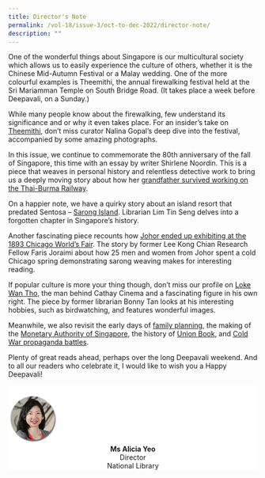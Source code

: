 ```yaml
---
title: Director's Note
permalink: /vol-18/issue-3/oct-to-dec-2022/director-note/
description: ""
---
```

One of the wonderful things about Singapore is our multicultural society which allows us to easily experience the culture of others, whether it is the Chinese Mid-Autumn Festival or a Malay wedding. One of the more colourful examples is Theemithi, the annual firewalking festival held at the Sri Mariamman Temple on South Bridge Road. (It takes place a week before Deepavali, on a Sunday.)

While many people know about the firewalking, few understand its significance
and or why it even takes place. For an insider’s take on [Theemithi](/vol-18/issue-3/oct-dec-2022/theemithi-firewalking-festival), don’t miss curator Nalina Gopal’s deep dive into the festival, accompanied by some amazing photographs.

In this issue, we continue to commemorate the 80th anniversary of the fall of
Singapore, this time with an essay by writer Shirlene Noordin. This is a piece that
weaves in personal history and relentless detective work to bring us a deeply moving
story about how her [grandfather survived working on the Thai-Burma Railway](/vol-18/issue-3/oct-dec-2022/grandfather-romusha-thai-burma-railway).

On a happier note, we have a quirky story about an island resort that predated
Sentosa – [Sarong Island](/vol-18/issue-3/oct-dec-2022/history-sarong-island-sentosa-singapore). Librarian Lim Tin Seng delves into a forgotten chapter in
Singapore’s history.

Another fascinating piece recounts how [Johor ended up exhibiting at the 1893
Chicago World’s Fair](/vol-18/issue-3/oct-dec-2022/johor-chicago-world-fair). The story by former Lee Kong Chian Research Fellow Faris
Joraimi about how 25 men and women from Johor spent a cold Chicago spring
demonstrating sarong weaving makes for interesting reading.

If popular culture is more your thing though, don’t miss our profile on [Loke
Wan Tho](/vol-18/issue-3/oct-dec-2022/loke-wan-tho-cathay-cinema/), the man behind Cathay Cinema and a fascinating figure in his own right.
The piece by former librarian Bonny Tan looks at his interesting hobbies, such as
birdwatching, and features wonderful images.

Meanwhile, we also revisit the early days of [family planning](/vol-18/issue-3/oct-dec-2022/family-planning-singapore/), the making of the [Monetary Authority of Singapore](/vol-18/issue-3/oct-dec-2022/history-monetary-authority-singapore-central-bank), the history of [Union Book](/vol-18/issue-3/oct-dec-2022/history-union-book-bras-basah-singapore/), and [Cold War propaganda battles](/vol-18/issue-3/oct-dec-2022/cold-war-propaganda-singapore/).

Plenty of great reads ahead, perhaps over the long Deepavali weekend. And to
all our readers who celebrate it, I would like to wish you a Happy Deepavali!

<div style="background-color: white;">
<br>
<img src="/images/vol-17-issue-3/Director.png" style="width: 100px; height: 100px;" />
<center><b>Ms Alicia Yeo</b><br>Director<br>National Library</center>
</div>